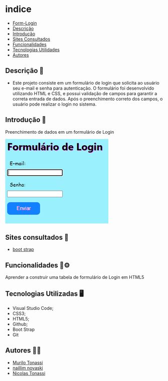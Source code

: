 

# indice


* [Form-Login](#form-CadEcommerce)
* [Descrição](#descrição)
* [Introdução](#introdução)
* [Sites Consultados](#Sites-consultados)
* [Funcionalidades](#funcionalidades)
* [Tecnologias Utilidades](#tecnologias-utilizadas)
* [Autores](#autores)



## Descrição 📖
-  Este projeto consiste em um formulário de login que solicita ao usuário seu e-mail e senha para autenticação. O formulário foi desenvolvido utilizando HTML e CSS, e possui validação de campos para garantir a correta entrada de dados. Após o preenchimento correto dos campos, o usuário pode realizar o login no sistema.

## Introdução 📄
Preenchimento de dados em um formulário de Login

![](imagem.png)

## Sites consultados 📱
- [boot strap](https://getbootstrap.com/)

## Funcionalidades 🧠⚙️
 Aprender a construir uma tabela de formulário de Login em HTML5

## Tecnologias Utilizadas 🖥️  
- Visual Studio Code;
- CSS3;
- HTML5;
- Github;
- Boot Strap
- Git

## Autores 👥📘
- [Murilo Tonassi](https://github.com/murilo-tonassi)
- [naillim novaski](https://github.com/naillimnovaski)
- [Nicolas Tonassi](https://github.com/nicolas-tonassi)

 